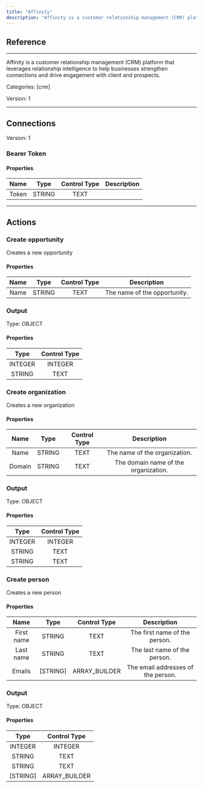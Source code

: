```yaml
---
title: "Affinity"
description: "Affinity is a customer relationship management (CRM) platform that leverages relationship intelligence to help businesses strengthen connections and drive engagement with client and prospects."
---
```

## Reference
<hr />

Affinity is a customer relationship management (CRM) platform that leverages relationship intelligence to help businesses strengthen connections and drive engagement with client and prospects.


Categories: [crm]


Version: 1

<hr />



## Connections

Version: 1


### Bearer Token

#### Properties

|      Name      |     Type     |     Control Type     |     Description     |
|:--------------:|:------------:|:--------------------:|:-------------------:|
| Token | STRING | TEXT  |  |





<hr />





## Actions


### Create opportunity
Creates a new opportunity

#### Properties

|      Name      |     Type     |     Control Type     |     Description     |
|:--------------:|:------------:|:--------------------:|:-------------------:|
| Name | STRING | TEXT  |  The name of the opportunity.  |


### Output



Type: OBJECT


#### Properties

|     Type     |     Control Type     |
|:------------:|:--------------------:|
| INTEGER | INTEGER  |
| STRING | TEXT  |






### Create organization
Creates a new organization

#### Properties

|      Name      |     Type     |     Control Type     |     Description     |
|:--------------:|:------------:|:--------------------:|:-------------------:|
| Name | STRING | TEXT  |  The name of the organization.  |
| Domain | STRING | TEXT  |  The domain name of the organization.  |


### Output



Type: OBJECT


#### Properties

|     Type     |     Control Type     |
|:------------:|:--------------------:|
| INTEGER | INTEGER  |
| STRING | TEXT  |
| STRING | TEXT  |






### Create person
Creates a new person

#### Properties

|      Name      |     Type     |     Control Type     |     Description     |
|:--------------:|:------------:|:--------------------:|:-------------------:|
| First name | STRING | TEXT  |  The first name of the person.  |
| Last name | STRING | TEXT  |  The last name of the person.  |
| Emails | [STRING] | ARRAY_BUILDER  |  The email addresses of the person.  |


### Output



Type: OBJECT


#### Properties

|     Type     |     Control Type     |
|:------------:|:--------------------:|
| INTEGER | INTEGER  |
| STRING | TEXT  |
| STRING | TEXT  |
| [STRING] | ARRAY_BUILDER  |






